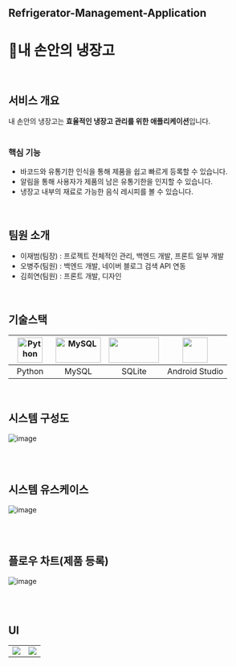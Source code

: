 ## Refrigerator-Management-Application
# :meat_on_bone:내 손안의 냉장고
<br/>

## 서비스 개요
내 손안의 냉장고는 **효율적인 냉장고 관리를 위한 애플리케이션**입니다.
<br/><br/>

### 핵심 기능
- 바코드와 유통기한 인식을 통해 제품을 쉽고 빠르게 등록할 수 있습니다.
- 알림을 통해 사용자가 제품의 남은 유통기한을 인지할 수 있습니다.
- 냉장고 내부의 재료로 가능한 음식 레시피를 볼 수 있습니다.
<br/>

## 팀원 소개
- 이재범(팀장) : 프로젝트 전체적인 관리, 백엔드 개발, 프론트 일부 개발
- 오병주(팀원) : 백엔드 개발, 네이버 블로그 검색 API 연동
- 김희연(팀원) : 프론트 개발, 디자인
<br/>

## 기술스택
| <div align="center"><img src="https://user-images.githubusercontent.com/80519614/219815968-c9f5a733-492b-45b7-86c9-fe3b563780a5.png" alt="Python" width="50px" height="50px" /> </div> | <div align="center"><img src="https://user-images.githubusercontent.com/80519614/219816090-20888413-bec8-4020-8703-b33ec1523680.png" alt="MySQL" width="90px" height="50px" /></div> | <div align="center"><img src="https://user-images.githubusercontent.com/80519614/219817633-496b4214-c2dd-4563-b14f-f30fc60b27a2.png" width="100px" height="50px" /> </div> | <div align="center"><img src="https://user-images.githubusercontent.com/80519614/219816368-f1ac657a-121b-4a51-b18d-63ad50a4bc7b.png" width="50px" height="50px" /></div> |
| :-----------------------------------------------------------------------------------------------------: | :--------------------------------------------------------------------------------------------------: | :-------------------------------------------------------------------------------------------------------: | :-------------------------------------------------------------------------------------------------------: |
|                                      &nbsp;&nbsp;Python&nbsp;&nbsp;                                      |                         &nbsp;&nbsp;&nbsp;&nbsp;MySQL&nbsp;&nbsp;&nbsp;&nbsp;                         |                                                SQLite                                                 |                                                Android Studio                                                 |
<br/>

## 시스템 구성도
![image](https://user-images.githubusercontent.com/80519614/219816687-905a2c1d-6214-438c-83af-ea52399c7aa0.png)

<br/><br/>

## 시스템 유스케이스
![image](https://user-images.githubusercontent.com/80519614/219817412-f05a9bfe-90b6-4b40-a5a3-6734d1311723.png)

<br/><br/>

## 플로우 차트(제품 등록)
![image](https://user-images.githubusercontent.com/80519614/219817239-e346d0a7-0269-4dd6-a0b1-94b9447c66d8.png)

<br/><br/>

## UI
|||
|:---:|:---:|
| <img src="https://user-images.githubusercontent.com/80519614/219818274-7c4fd22c-004d-4415-bc5f-f5c391ec72f7.png"> | <img src="https://user-images.githubusercontent.com/80519614/219812158-0b228e9f-b30b-4ff4-808b-6bf272c73861.png"> |


